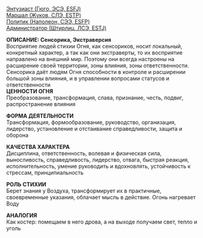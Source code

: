 [Энтузиаст (Гюго, ЭСЭ, ESFJ)](../Типы/Квадра%20Альфа/Энтузиаст%20(Гюго,%20ЭСЭ,%20ESFJ).md)  
[Маршал (Жуков, СЛЭ, ESTP)](../Типы/Квадра%20Бета/Маршал%20(Жуков,%20СЛЭ,%20ESTP).md)  
[Политик (Наполеон, СЭЭ, ESFP)](../Типы/Квадра%20Гамма/Политик%20(Наполеон,%20СЭЭ,%20ESFP).md)  
[Администратор (Штирлиц, ЛСЭ, ESTJ)](../Типы/Квадра%20Дельта/Администратор%20(Штирлиц,%20ЛСЭ,%20ESTJ).md)

**ОПИСАНИЕ: Сенсорика, Экстраверсия**  
Восприятие людей стихии Огня, как сенсориков, носит локальный, конкретный характер, а так как они экстраверты, то их восприятие направлено на внешний мир. Поэтому они всегда настроены на расширение своей территории, зоны влияния, зоны ответственности. Сенсорика даёт людям Огня способности в контроле и расширении большой зоны влияния, и в управлении вопросами статусов и ответственности  
**ЦЕННОСТИ ОГНЯ**  
Преобразование, трансформация, слава, признание, честь, подвиг, распространение влияния  
  
**ФОРМА ДЕЯТЕЛЬНОСТИ**  
Трансформация, формообразование, руководство, организация, лидерство, установление и отстаивание справедливости, защита и оборона  

**КАЧЕСТВА ХАРАКТЕРА**  
Дисциплина, ответственность, волевая и физическая сила, выносливость, справедливость, лидерство, отвага, быстрая реакция, исполнительность, умение руководить и вдохновлять, устойчивость к стрессам, принципиальность  
  
**РОЛЬ СТИХИИ**  
Берет знания у Воздуха, трансформирует их в практичные, своевременные указания, облачает мысль в действие. Огонь нагревает Воду  
  
**АНАЛОГИЯ**  
Как костер: помещаем в него дрова, а на выходе получаем свет, тепло и уголь